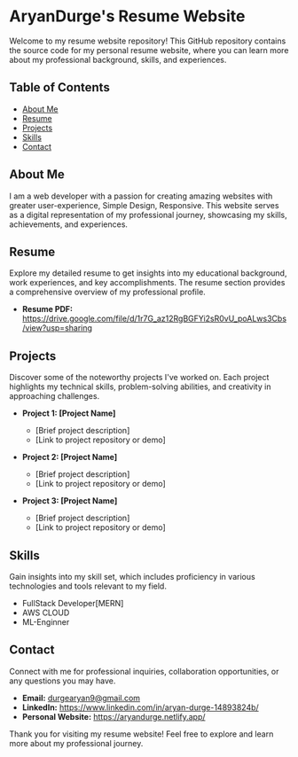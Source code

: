 # AryanDurge's Resume Website

Welcome to my resume website repository! This GitHub repository contains the source code for my personal resume website, where you can learn more about my professional background, skills, and experiences.

## Table of Contents

- [About Me](#about-me)
- [Resume](#resume)
- [Projects](#projects)
- [Skills](#skills)
- [Contact](#contact)

## About Me

I am a web developer with a passion for creating amazing websites with greater user-experience, Simple Design, Responsive. This website serves as a digital representation of my professional journey, showcasing my skills, achievements, and experiences.

## Resume

Explore my detailed resume to get insights into my educational background, work experiences, and key accomplishments. The resume section provides a comprehensive overview of my professional profile.

- **Resume PDF:** https://drive.google.com/file/d/1r7G_az12RgBGFYi2sR0vU_poALws3Cbs/view?usp=sharing

## Projects

Discover some of the noteworthy projects I've worked on. Each project highlights my technical skills, problem-solving abilities, and creativity in approaching challenges.

- **Project 1: [Project Name]**
  - [Brief project description]
  - [Link to project repository or demo]

- **Project 2: [Project Name]**
  - [Brief project description]
  - [Link to project repository or demo]

- **Project 3: [Project Name]**
  - [Brief project description]
  - [Link to project repository or demo]

## Skills

Gain insights into my skill set, which includes proficiency in various technologies and tools relevant to my field.

- FullStack Developer[MERN]
- AWS CLOUD
- ML-Enginner

## Contact

Connect with me for professional inquiries, collaboration opportunities, or any questions you may have.

- **Email:** durgearyan9@gmail.com
- **LinkedIn:** https://www.linkedin.com/in/aryan-durge-14893824b/
- **Personal Website:** https://aryandurge.netlify.app/

Thank you for visiting my resume website! Feel free to explore and learn more about my professional journey.
